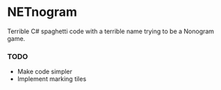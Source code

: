 ﻿# NETnogram

Terrible C# spaghetti code with a terrible name trying to be a Nonogram game.

### TODO
* Make code simpler
* Implement marking tiles
